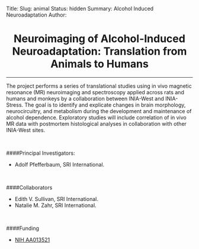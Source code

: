 Title: 
Slug: animal
Status: hidden
Summary: Alcohol Induced Neuroadaptation
Author:

<h1 align="middle">Neuroimaging of Alcohol-Induced Neuroadaptation: Translation from Animals to Humans</h1>

---

The project performs a series of translational studies using in vivo magnetic resonance (MR) neuroimaging and spectroscopy applied across rats and humans and monkeys by a collaboration between INIA-West and INIA-Stress. The goal is to identify and explicate changes in brain morphology, neurocircuitry, and metabolism during the development and maintenance of alcohol dependence. Exploratory studies will include correlation of in vivo MR data with postmortem histological analyses in collaboration with other INIA-West sites. 

</br>

####Principal Investigators:  

* Adolf Pfefferbaum, SRI International.

</br>

####Collaborators

* Edith V. Sullivan, SRI International.
* Natalie M. Zahr, SRI International.

</br>

####Funding

 * [NIH AA013521][animal]

[animal]: https://projectreporter.nih.gov/project_info_description.cfm?aid=8901717&icde=29447440